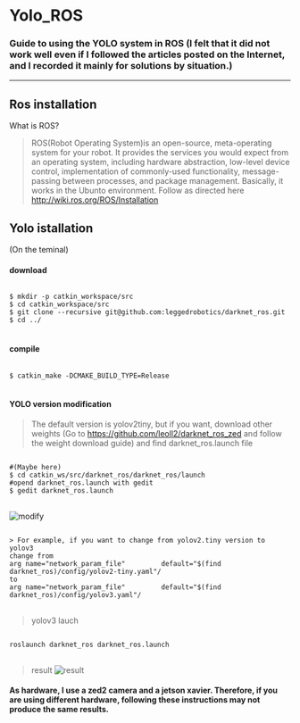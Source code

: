 Yolo_ROS
===========
### Guide to using the YOLO system in ROS (I felt that it did not work well even if I followed the articles posted on the Internet, and I recorded it mainly for solutions by situation.)
---------------------------
Ros installation
--------------------------------------
What is ROS? 
> ROS(Robot Operating System)is an open-source, meta-operating system for your robot. It provides the services you would expect from an operating system, including hardware abstraction, low-level device control, implementation of commonly-used functionality, message-passing between processes, and package management. Basically, it works in the Ubunto environment.
Follow as directed here
 http://wiki.ros.org/ROS/Installation
 
 
Yolo istallation
---------------------------------------------
(On the teminal)

#### download
<pre>
<code>
$ mkdir -p catkin_workspace/src
$ cd catkin_workspace/src
$ git clone --recursive git@github.com:leggedrobotics/darknet_ros.git
$ cd ../
</code>
</pre>
#### compile
<pre>
<code>
$ catkin_make -DCMAKE_BUILD_TYPE=Release
</code>
</pre>

#### YOLO version modification
> The default version is yolov2tiny, but if you want, download other weights (Go to https://github.com/leoll2/darknet_ros_zed and follow the weight download guide)
> and 
> find darknet_ros.launch file
<pre>
<code>
#(Maybe here)
$ cd catkin_ws/src/darknet_ros/darknet_ros/launch
#opend darknet_ros.launch with gedit 
$ gedit darknet_ros.launch
</code>
</pre>
![modify](https://user-images.githubusercontent.com/52061393/115366004-de1b5e00-a1ff-11eb-9f87-fae479135f4b.png)
<pre>
<code>
> For example, if you want to change from yolov2.tiny version to yolov3
change from
arg name="network_param_file"         default="$(find darknet_ros)/config/yolov2-tiny.yaml"/
to
arg name="network_param_file"         default="$(find darknet_ros)/config/yolov3.yaml"/
</code>
</pre>
> yolov3 lauch
<pre>
<code>
roslaunch darknet_ros darknet_ros.launch
</code>
</pre>
> result
![result](https://user-images.githubusercontent.com/52061393/115367393-21c29780-a201-11eb-96b1-a9ba339c380e.png)



#### As hardware, I use a zed2 camera and a jetson xavier. Therefore, if you are using different hardware, following these instructions may not produce the same results.
